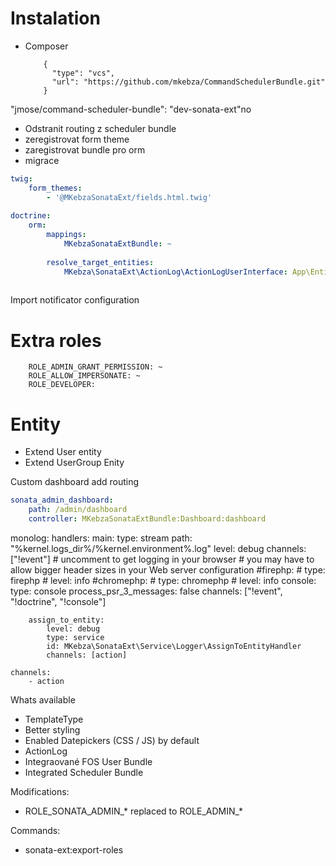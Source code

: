 # Instalation

- Composer

          {
            "type": "vcs",
            "url": "https://github.com/mkebza/CommandSchedulerBundle.git"
          }
 "jmose/command-scheduler-bundle": "dev-sonata-ext"no

- Odstranit routing z scheduler bundle
- zeregistrovat form theme
- zaregistrovat bundle pro orm
- migrace

```yaml
twig:
    form_themes:
        - '@MKebzaSonataExt/fields.html.twig'
        
doctrine:
    orm:
        mappings:
            MKebzaSonataExtBundle: ~
            
        resolve_target_entities:
            MKebza\SonataExt\ActionLog\ActionLogUserInterface: App\Entity\User
            

```

Import notificator configuration



# Extra roles
        ROLE_ADMIN_GRANT_PERMISSION: ~
        ROLE_ALLOW_IMPERSONATE: ~
        ROLE_DEVELOPER:
            


# Entity 

- Extend User entity
- Extend UserGroup Enity


Custom dashboard
add routing

```yaml
sonata_admin_dashboard:
    path: /admin/dashboard
    controller: MKebzaSonataExtBundle:Dashboard:dashboard


```

monolog:
    handlers:
        main:
            type: stream
            path: "%kernel.logs_dir%/%kernel.environment%.log"
            level: debug
            channels: ["!event"]
        # uncomment to get logging in your browser
        # you may have to allow bigger header sizes in your Web server configuration
        #firephp:
        #    type: firephp
        #    level: info
        #chromephp:
        #    type: chromephp
        #    level: info
        console:
            type:   console
            process_psr_3_messages: false
            channels: ["!event", "!doctrine", "!console"]

        assign_to_entity:
            level: debug
            type: service
            id: MKebza\SonataExt\Service\Logger\AssignToEntityHandler
            channels: [action]

    channels:
        - action
        
        
Whats available

- TemplateType
- Better styling 
- Enabled Datepickers (CSS / JS) by default
- ActionLog
- Integraované FOS User Bundle
- Integrated Scheduler Bundle

Modifications:

- ROLE_SONATA_ADMIN_* replaced to ROLE_ADMIN_*

Commands:

- sonata-ext:export-roles
